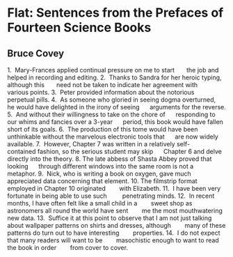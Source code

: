 # Flat: Sentences from the Prefaces of Fourteen Science Books
## Bruce Covey
1.  Mary-Frances applied continual pressure on me to start
      the job and helped in recording and editing.
2.  Thanks to Sandra for her heroic typing, although this
      need not be taken to indicate her agreement with
      various points.
3.  Peter provided information about the notorious
      perpetual pills.
4.  As someone who gloried in seeing dogma overturned,
     he would have delighted in the irony of seeing
     arguments for the reverse.
5.  And without their willingness to take on the chore of
     responding to our whims and fancies over a 3-year
     period, this book would have fallen short of its goals.
6.  The production of this tome would have been
     unthinkable without the marvelous electronic tools that
     are now widely available.
7.  However, Chapter 7 was written in a relatively self-
     contained fashion, so the serious student may skip
     Chapter 6 and delve directly into the theory.
8\. The late abbess of Shasta Abbey proved that looking
     through different windows into the same room is not a
     metaphor.
9.  Nick, who is writing a book on oxygen, gave much
     appreciated data concerning that element.
10\. The filmstrip format employed in Chapter 10 originated
       with Elizabeth.
11.  I have been very fortunate in being able to use such
        penetrating minds.
12.  In recent months, I have often felt like a small child in a
       sweet shop as astronomers all round the world have sent
       me the most mouthwatering new data.
13.  Suffice it at this point to observe that I am not just talking
       about wallpaper patterns on shirts and dresses, although
       many of these patterns do turn out to have interesting
       properties.
14.  I do not expect that many readers will want to be
       masochistic enough to want to read the book in order
       from cover to cover.